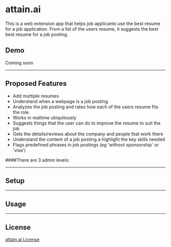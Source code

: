 attain.ai
============

This is a web extension app that helps job applicants use the best resume for a job application. 
From a list of the users resume, it suggests the best best resume for a job posting.

## Demo
Coming soon

---

## Proposed Features
- Add muttiple resumes 
- Understand when a webpage is a job posting
- Analyzes the job posting and rates how each of the users resume fits the role
- Works in realtime ubiquitously
- Suggests things that the user can do to improve the resume to suit the job
- Gets the details/reviews about the company and people that work there
- Understand the content of a job posting a highlight the key skills needed
- Flags predefined phrases in job postings (eg 'without sponsorship' or 'visa')


####There are 3 admin levels:

---

## Setup

---

## Usage

---

## License
[attain.ai License](https://www.binpress.com/license/view/l/753ff4439db0b9db968fb6c39e2a390a)
